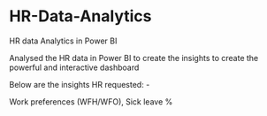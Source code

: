# HR-Data-Analytics
HR data Analytics in Power BI

Analysed the HR data in Power BI to create the insights to create the powerful and interactive dashboard

Below are the insights HR requested: -

Work preferences (WFH/WFO),
Sick leave %
